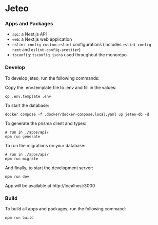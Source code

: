 # Jeteo

### Apps and Packages

- `api`: a Nest.js API
- `web`: a Next.js web application
- `eslint-config-custom`: `eslint` configurations (includes `eslint-config-next` and `eslint-config-prettier`)
- `tsconfig`: `tsconfig.json`s used throughout the monorepo

### Develop

To develop jeteo, run the following commands:

Copy the .env.template file to .env and fill in the values:
```
cp .env.template .env
```

To start the database:
```
docker compose -f .docker/docker-compose.local.yaml up jeteo-db -d
```

To generate the prisma client and types:
```
# run in ./apps/api/
npm run generate
``` 

To run the migrations on your database:
```
# run in ./apps/api/
npm run migrate
```

And finally, to start the development server:
```
npm run dev
```

App will be available at http://localhost:3000

### Build

To build all apps and packages, run the following command:

```
npm run build
```
